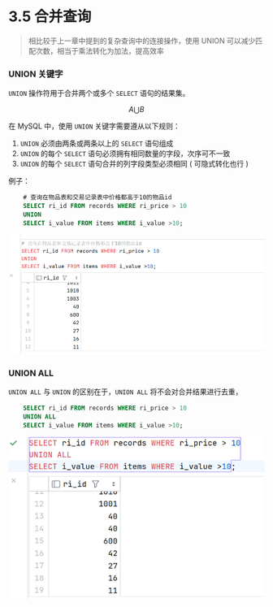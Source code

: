 # **3.5 合并查询**

> 相比较于上一章中提到的复杂查询中的连接操作，使用 UNION 可以减少匹配次数，相当于乘法转化为加法，提高效率


### UNION 关键字

`UNION` 操作符用于合并两个或多个 `SELECT` 语句的结果集。

$$
    A \bigcup B
$$


在 MySQL 中，使用 `UNION` 关键字需要遵从以下规则：

1. `UNION` 必须由两条或两条以上的 `SELECT` 语句组成
2. `UNION` 的每个 `SELECT` 语句必须拥有相同数量的字段，次序可不一致
3. `UNION` 的每个 `SELECT` 语句合并的列字段类型必须相同 ( 可隐式转化也行 )

例子：

```sql
    # 查询在物品表和交易记录表中价格都高于10的物品id
    SELECT ri_id FROM records WHERE ri_price > 10
    UNION
    SELECT i_value FROM items WHERE i_value >10;
```

![ ](./img/3-5-1.png)

### UNION ALL

`UNION ALL` 与 `UNION` 的区别在于，`UNION ALL` 将不会对合并结果进行去重，

```sql
    SELECT ri_id FROM records WHERE ri_price > 10
    UNION ALL
    SELECT i_value FROM items WHERE i_value >10;
```

![ ](./img/3-5-2.png)